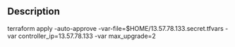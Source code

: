 Description
-----------
terraform apply -auto-approve -var-file=$HOME/13.57.78.133.secret.tfvars -var controller_ip=13.57.78.133 -var max_upgrade=2



